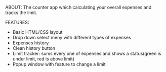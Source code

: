 ABOUT:
The counter app which calculating your overall expenses and tracks the limit.

FEATURES:
- Basic HTML/CSS layout
- Drop down select meny with different types of expenses
- Expenses history
- Clean history button
- Limit tracker: sums every one of expenses and shows a status(green is under limit, red is above limit)
- Popup window with feature to change a limit
